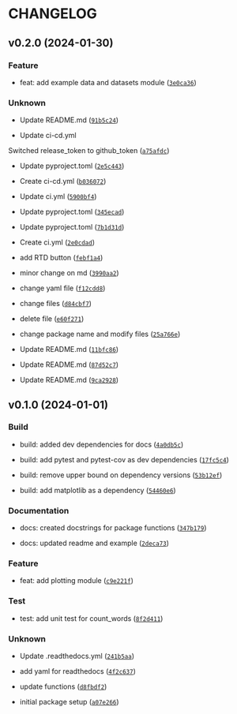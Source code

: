 # CHANGELOG



## v0.2.0 (2024-01-30)

### Feature

* feat: add example data and datasets module ([`3e0ca36`](https://github.com/andyzhangstat/pycounts_ajz/commit/3e0ca3652a33d9df72c45cc9e6f0b2c556dc4e57))

### Unknown

* Update README.md ([`91b5c24`](https://github.com/andyzhangstat/pycounts_ajz/commit/91b5c241575dd4188edf750d2b93036c0b695c91))

* Update ci-cd.yml

Switched release_token to github_token ([`a75afdc`](https://github.com/andyzhangstat/pycounts_ajz/commit/a75afdce62162513ffa30379f32d0a500dad3b38))

* Update pyproject.toml ([`2e5c443`](https://github.com/andyzhangstat/pycounts_ajz/commit/2e5c4431762234496c69274e974b52ea0b7b8594))

* Create ci-cd.yml ([`b036072`](https://github.com/andyzhangstat/pycounts_ajz/commit/b0360724505ded5120f1fa0e211795160dde55a9))

* Update ci.yml ([`5900bf4`](https://github.com/andyzhangstat/pycounts_ajz/commit/5900bf4d9f04a91234b498840def0e26f28160a1))

* Update pyproject.toml ([`345ecad`](https://github.com/andyzhangstat/pycounts_ajz/commit/345ecad9a1180c90ca91f8161696e2f295fc97d4))

* Update pyproject.toml ([`7b1d31d`](https://github.com/andyzhangstat/pycounts_ajz/commit/7b1d31d56de2be4e81d78042d6fee4bc67cc806a))

* Create ci.yml ([`2e0cdad`](https://github.com/andyzhangstat/pycounts_ajz/commit/2e0cdad498d9e3b271772c4adcd4715cb3a7b469))

*  add RTD button ([`febf1a4`](https://github.com/andyzhangstat/pycounts_ajz/commit/febf1a4584841289168afd8b460b47428e8fa12e))

* minor change on md ([`3990aa2`](https://github.com/andyzhangstat/pycounts_ajz/commit/3990aa2908e793970cb516b69a7f0dca901a8c83))

* change yaml file ([`f12cdd8`](https://github.com/andyzhangstat/pycounts_ajz/commit/f12cdd866b7d14077db6680a1abd33aecb9e4bf7))

* change files ([`d84cbf7`](https://github.com/andyzhangstat/pycounts_ajz/commit/d84cbf7f903afa3417874371d30513496e3d1c35))

* delete file ([`e60f271`](https://github.com/andyzhangstat/pycounts_ajz/commit/e60f271a18d9fd96178c75813b1ae2eed9c6a36e))

* change package name and modify files ([`25a766e`](https://github.com/andyzhangstat/pycounts_ajz/commit/25a766e504c75fe27c9ba92c8e701074332ad21c))

* Update README.md ([`11bfc86`](https://github.com/andyzhangstat/pycounts_ajz/commit/11bfc8619c460482ed541f7b95c2b4fd2e20871b))

* Update README.md ([`87d52c7`](https://github.com/andyzhangstat/pycounts_ajz/commit/87d52c779d5c751af27439049da6f0d5b5c7ba30))

* Update README.md ([`9ca2928`](https://github.com/andyzhangstat/pycounts_ajz/commit/9ca2928e08a5dd4f8f5a4b054a9b5fde7dcca911))


## v0.1.0 (2024-01-01)

### Build

* build: added dev dependencies for docs ([`4a0db5c`](https://github.com/andyzhangstat/pycounts_ajz/commit/4a0db5cb5648aa1cf96ee63c42274d9eee4ab871))

* build: add pytest and pytest-cov as dev dependencies ([`17fc5c4`](https://github.com/andyzhangstat/pycounts_ajz/commit/17fc5c437c578a69f8a3ebc143ba060953513a3a))

* build: remove upper bound on dependency versions ([`53b12ef`](https://github.com/andyzhangstat/pycounts_ajz/commit/53b12ef984aebb909f44927e4f9c19319efa7d80))

* build: add matplotlib as a dependency ([`54460e6`](https://github.com/andyzhangstat/pycounts_ajz/commit/54460e6c892db929d624b64fa51d8a317e29f21c))

### Documentation

* docs: created docstrings for package functions ([`347b179`](https://github.com/andyzhangstat/pycounts_ajz/commit/347b1799849733b7c2b7eb73d82a1e7d5958180d))

* docs: updated readme and example ([`2deca73`](https://github.com/andyzhangstat/pycounts_ajz/commit/2deca73d8ca48f2f7e5d180cd2ac333f9b4a99e5))

### Feature

* feat: add plotting module ([`c9e221f`](https://github.com/andyzhangstat/pycounts_ajz/commit/c9e221ffeacb259dc27a8434515c1a1726445da4))

### Test

* test: add unit test for count_words ([`8f2d411`](https://github.com/andyzhangstat/pycounts_ajz/commit/8f2d41116274ccf153124c99e79ff9bbcec13098))

### Unknown

* Update .readthedocs.yml ([`241b5aa`](https://github.com/andyzhangstat/pycounts_ajz/commit/241b5aa37d143bfd6a060391fbecf5dd2058284c))

* add yaml for readthedocs ([`4f2c637`](https://github.com/andyzhangstat/pycounts_ajz/commit/4f2c6375195adf1cb38b2f35e62ac347aa23b1a9))

* update functions ([`d8fbdf2`](https://github.com/andyzhangstat/pycounts_ajz/commit/d8fbdf2a2900292245cb19ecd8c3bdf7f50511b5))

* initial package setup ([`a07e266`](https://github.com/andyzhangstat/pycounts_ajz/commit/a07e26631ebe43babc61a781fd30e30351b4974f))

